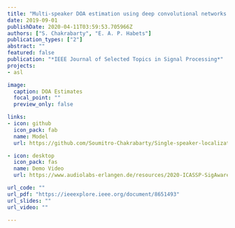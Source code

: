 ```yaml
---
title: "Multi-speaker DOA estimation using deep convolutional networks trained with noise signals"
date: 2019-09-01
publishDate: 2020-04-11T03:59:53.705966Z
authors: ["S. Chakrabarty", "E. A. P. Habets"]
publication_types: ["2"]
abstract: ""
featured: false
publication: "*IEEE Journal of Selected Topics in Signal Processing*"
projects:
- asl

image:
  caption: DOA Estimates
  focal_point: ""
  preview_only: false

links:
- icon: github
  icon_pack: fab
  name: Model
  url: https://github.com/Soumitro-Chakrabarty/Single-speaker-localization

- icon: desktop
  icon_pack: fas
  name: Demo Video
  url: https://www.audiolabs-erlangen.de/resources/2020-ICASSP-SigAwareDOA

url_code: ""
url_pdf: "https://ieeexplore.ieee.org/document/8651493"
url_slides: ""
url_video: ""

---
```



